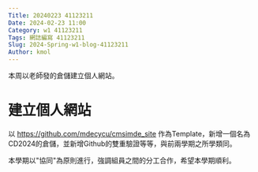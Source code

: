 ```yaml
---
Title: 20240223 41123211
Date: 2024-02-23 11:00
Category: w1 41123211
Tags: 網誌編寫 41123211
Slug: 2024-Spring-w1-blog-41123211
Author: kmol
---
```


本周以老師發的倉儲建立個人網站。

<!-- PELICAN_END_SUMMARY -->

# 建立個人網站

  以 <https://github.com/mdecycu/cmsimde_site> 作為Template，新增一個名為CD2024的倉儲，並新增Github的雙重驗證等等，與前兩學期之所學類同。

  本學期以"協同"為原則進行，強調組員之間的分工合作，希望本學期順利。